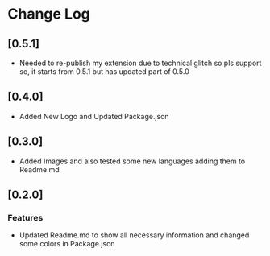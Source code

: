 # Change Log

## [0.5.1]
* Needed to re-publish my extension due to technical glitch so pls support so, it starts from 0.5.1 but has updated part of 0.5.0

## [0.4.0]
* Added New Logo and Updated Package.json

## [0.3.0]
* Added Images and also tested some new languages adding them to Readme.md

## [0.2.0] 
### Features
* Updated Readme.md to show all necessary information and changed some colors in Package.json 